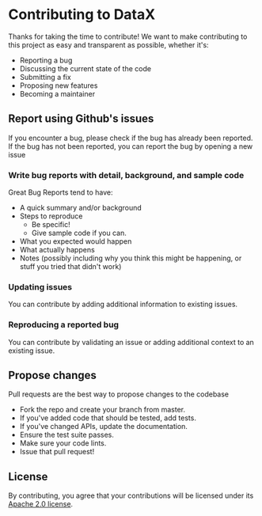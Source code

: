 # Contributing to DataX
Thanks for taking the time to contribute! We want to make contributing to this project as easy and transparent as possible, whether it's:

- Reporting a bug
- Discussing the current state of the code
- Submitting a fix
- Proposing new features
- Becoming a maintainer


## Report using Github's issues
If you encounter a bug, please check if the bug has already been reported. If the bug has not been reported, you can report the bug by opening a new issue


### Write bug reports with detail, background, and sample code
Great Bug Reports tend to have:
- A quick summary and/or background
- Steps to reproduce
    - Be specific!
    - Give sample code if you can. 
- What you expected would happen
- What actually happens
- Notes (possibly including why you think this might be happening, or stuff you tried that didn't work)


### Updating issues
You can contribute by adding additional information to existing issues.


### Reproducing a reported bug
You can contribute by validating an issue or adding additional context to an existing issue.


## Propose changes
Pull requests are the best way to propose changes to the codebase
- Fork the repo and create your branch from master.
- If you've added code that should be tested, add tests.
- If you've changed APIs, update the documentation.
- Ensure the test suite passes.
- Make sure your code lints.
- Issue that pull request!


## License
By contributing, you agree that your contributions will be licensed under its [Apache 2.0 license](https://www.apache.org/licenses/LICENSE-2.0).
